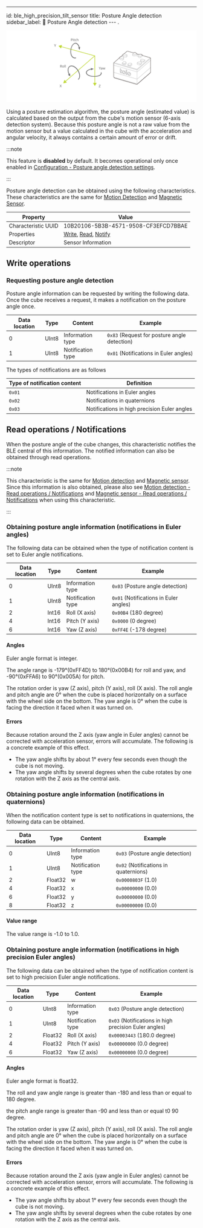 ---

id: ble_high_precision_tilt_sensor
title: Posture Angle detection
sidebar_label: 🔄 Posture Angle detection
--- .

![Cube coordinate system](assets/sensor_cube_axis.svg)

Using a posture estimation algorithm, the posture angle (estimated value) is calculated based on the output from the cube's motion sensor (6-axis detection system).
Because this posture angle is not a raw value from the motion sensor but a value calculated in the cube with the acceleration and angular velocity, it always contains a certain amount of error or drift.

:::note

This feature is **disabled** by default. It becomes operational only once enabled in [Configuration - Posture angle detection settings](configuration.md#posture-angle-detection-settings).

:::

Posture angle detection can be obtained using the following characteristics. These characteristics are the same for [Motion Detection](sensor.md) and [Magnetic Sensor](magnetic_sensor.md).

| Property            | Value                                                                                                          |
| ------------------- | -------------------------------------------------------------------------------------------------------------- |
| Characteristic UUID | 10B20106-5B3B-4571-9508-CF3EFCD7BBAE                                                                           |
| Properties          | [Write](#write-operations), [Read](#read-operations--notifications), [Notify](#read-operations--notifications) |
| Descriptor          | Sensor Information                                                                                             |

## Write operations <span class="update"/>

### Requesting posture angle detection

Posture angle information can be requested by writing the following data. Once the cube receives a request, it makes a notification on the posture angle once.

| Data location | Type  | Content           | Example                                                                 |
| ------------- | ----- | ----------------- | ----------------------------------------------------------------------- |
| 0             | UInt8 | Information type  | <span class="fixed">`0x83`</span> (Request for posture angle detection) |
| 1             | UInt8 | Notification type | <span class="fixed">`0x01`</span> (Notifications in Euler angles)       |

The types of notifications are as follows

| Type of notification content | Definition                                   |
| ---------------------------- | -------------------------------------------- |
| `0x01`                       | Notifications in Euler angles                |
| `0x02` <span class="new"/>   | Notifications in quaternions                 |
| `0x03` <span class="new"/>   | Notifications in high precision Euler angles |

## Read operations / Notifications <span class="update"/>

When the posture angle of the cube changes, this characteristic notifies the BLE central of this information.
The notified information can also be obtained through read operations.

:::note

This characteristic is the same for [Motion detection](sensor.md) and [Magnetic sensor](magnetic_sensor.md). Since this information is also obtained, please also see [Motion detection - Read operations / Notifications](sensor.md#read-operations--notifications) and [Magnetic sensor - Read operations / Notifications](magnetic_sensor.md#read-operations--notifications) when using this characteristic.

:::

### Obtaining posture angle information (notifications in Euler angles)

The following data can be obtained when the type of notification content is set to Euler angle notifications.

| Data location | Type  | Content           | Example                                                           |
| ------------- | ----- | ----------------- | ----------------------------------------------------------------- |
| 0             | UInt8 | Information type  | <span class="fixed">`0x03`</span> (Posture angle detection)       |
| 1             | UInt8 | Notification type | <span class="fixed">`0x01`</span> (Notifications in Euler angles) |
| 2             | Int16 | Roll (X axis)     | `0x00B4` (180 degree)                                             |
| 4             | Int16 | Pitch (Y axis)    | `0x0000` (0 degree)                                               |
| 6             | Int16 | Yaw (Z axis)      | `0xFF4E` (-178 degree)                                            |

#### Angles

Euler angle format is integer.

The angle range is -179°(0xFF4D) to 180°(0x00B4) for roll and yaw, and -90°(0xFFA6) to 90°(0x005A) for pitch.

The rotation order is yaw (Z axis), pitch (Y axis), roll (X axis).
The roll angle and pitch angle are 0° when the cube is placed horizontally on a surface with the wheel side on the bottom. The yaw angle is 0° when the cube is facing the direction it faced when it was turned on.

#### Errors

Because rotation around the Z axis (yaw angle in Euler angles) cannot be corrected with acceleration sensor, errors will accumulate. The following is a concrete example of this effect.

- The yaw angle shifts by about 1° every few seconds even though the cube is not moving.
- The yaw angle shifts by several degrees when the cube rotates by one rotation with the Z axis as the central axis.

### Obtaining posture angle information (notifications in quaternions) <span class="new"/>

When the notification content type is set to notifications in quaternions, the following data can be obtained.

| Data location | Type    | Content           | Example                                                          |
| ------------- | ------- | ----------------- | ---------------------------------------------------------------- |
| 0             | UInt8   | Information type  | <span class="fixed">`0x03`</span> (Posture angle detection)      |
| 1             | UInt8   | Notification type | <span class="fixed">`0x02`</span> (Notifications in quaternions) |
| 2             | Float32 | w                 | `0x0000803F` (1.0)                                               |
| 4             | Float32 | x                 | `0x00000000` (0.0)                                               |
| 6             | Float32 | y                 | `0x00000000` (0.0)                                               |
| 8             | Float32 | z                 | `0x00000000` (0.0)                                               |

#### Value range

The value range is -1.0 to 1.0.

### Obtaining posture angle information (notifications in high precision Euler angles) <span class="new"/>

The following data can be obtained when the type of notification content is set to high precision Euler angle notifications.

| Data location | Type    | Content           | Example                                                                          |
| ------------- | ------- | ----------------- | -------------------------------------------------------------------------------- |
| 0             | UInt8   | Information type  | <span class="fixed">`0x03`</span> (Posture angle detection)                      |
| 1             | UInt8   | Notification type | <span class="fixed">`0x03`</span> (Notifications in high precision Euler angles) |
| 2             | Float32 | Roll (X axis)     | `0x00003443` (180.0 degree)                                                      |
| 4             | Float32 | Pitch (Y axis)    | `0x00000000` (0.0 degree)                                                        |
| 6             | Float32 | Yaw (Z axis)      | `0x00000000` (0.0 degree)                                                        |

#### Angles

Euler angle format is float32.

The roll and yaw angle range is greater than -180 and less than or equal to 180 degree.

the pitch angle range is greater than -90 and less than or equal t0 90 degree.

The rotation order is yaw (Z axis), pitch (Y axis), roll (X axis).
The roll angle and pitch angle are 0° when the cube is placed horizontally on a surface with the wheel side on the bottom. The yaw angle is 0° when the cube is facing the direction it faced when it was turned on.

#### Errors

Because rotation around the Z axis (yaw angle in Euler angles) cannot be corrected with acceleration sensor, errors will accumulate. The following is a concrete example of this effect.

- The yaw angle shifts by about 1° every few seconds even though the cube is not moving.
- The yaw angle shifts by several degrees when the cube rotates by one rotation with the Z axis as the central axis.
